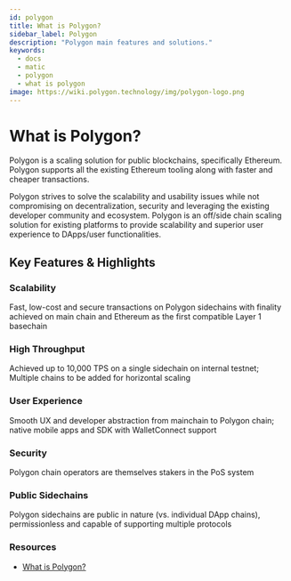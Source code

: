 ```yaml
---
id: polygon
title: What is Polygon?
sidebar_label: Polygon
description: "Polygon main features and solutions."
keywords:
  - docs
  - matic
  - polygon
  - what is polygon
image: https://wiki.polygon.technology/img/polygon-logo.png
---
```


# What is Polygon?

Polygon is a scaling solution for public blockchains, specifically Ethereum. Polygon supports all the existing Ethereum tooling along with faster and cheaper transactions.

Polygon strives to solve the scalability and usability issues while not compromising on decentralization, security and leveraging the existing developer community and ecosystem. Polygon is an ​off/side chain scaling solution for existing platforms to provide scalability and superior user experience to DApps/user functionalities.

## Key Features & Highlights

### Scalability
Fast, low-cost and secure transactions on Polygon sidechains with finality achieved on main chain and Ethereum as the first compatible Layer 1 basechain

### High Throughput
Achieved up to 10,000 TPS on a single sidechain on internal testnet; Multiple chains to be added for horizontal scaling

### User Experience
Smooth UX and developer abstraction from mainchain to Polygon chain; native mobile apps and SDK with WalletConnect support

### Security
Polygon chain operators are themselves stakers in the PoS system

### Public Sidechains
Polygon sidechains are public in nature (vs. individual DApp chains), permissionless and capable of supporting multiple protocols

### Resources

* [What is Polygon?](https://medium.com/matic-network/what-is-matic-network-466a2c493ae1)